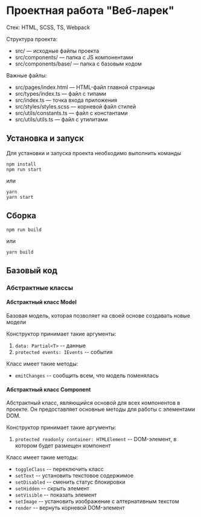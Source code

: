 # Проектная работа "Веб-ларек"

Стек: HTML, SCSS, TS, Webpack

Структура проекта:
- src/ — исходные файлы проекта
- src/components/ — папка с JS компонентами
- src/components/base/ — папка с базовым кодом

Важные файлы:
- src/pages/index.html — HTML-файл главной страницы
- src/types/index.ts — файл с типами
- src/index.ts — точка входа приложения
- src/styles/styles.scss — корневой файл стилей
- src/utils/constants.ts — файл с константами
- src/utils/utils.ts — файл с утилитами

## Установка и запуск
Для установки и запуска проекта необходимо выполнить команды

```
npm install
npm run start
```

или

```
yarn
yarn start
```
## Сборка

```
npm run build
```

или

```
yarn build
```

## Базовый код

### Абстрактные классы


#### Абстрактный класс Model
Базовая модель, которая позволяет на своей основе создавать новые модели

Конструктор принимает такие аргументы:
1. `data: Partial<T>` -- данные
1. `protected events: IEvents` -- события

Класс имеет такие методы:
* `emitChanges` -- сообщить всем, что модель поменялась


#### Абстрактный класс Component
Абстрактный класс, являющийся основой для всех компонентов в проекте. Он предоставляет основные методы для работы с элементами DOM.

Конструктор принимает такие аргументы:
1. `protected readonly container: HTMLElement` -- DOM-элемент, в котором будет размещен компонент

Класс имеет такие методы:
* `toggleClass` -- переключить класс
* `setText` -- установить текстовое содержимое
* `setDisabled` -- сменить статус блокировки
* `setHidden` -- скрыть элемент
* `setVisible` -- показать элемент
* `setImage` -- установить изображение с алтернативным текстом
* `render` -- вернуть корневой DOM-элемент
